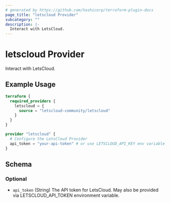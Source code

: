 ```yaml
---
# generated by https://github.com/hashicorp/terraform-plugin-docs
page_title: "letscloud Provider"
subcategory: ""
description: |-
  Interact with LetsCloud.
---
```


# letscloud Provider

Interact with LetsCloud.

## Example Usage

```terraform
terraform {
  required_providers {
    letscloud = {
      source = "letscloud-community/letscloud"
    }
  }
}

provider "letscloud" {
  # Configure the LetsCloud Provider
  api_token = "your-api-token" # or use LETSCLOUD_API_KEY env variable
}
```

<!-- schema generated by tfplugindocs -->
## Schema

### Optional

- `api_token` (String) The API token for LetsCloud. May also be provided via LETSCLOUD_API_TOKEN environment variable.
